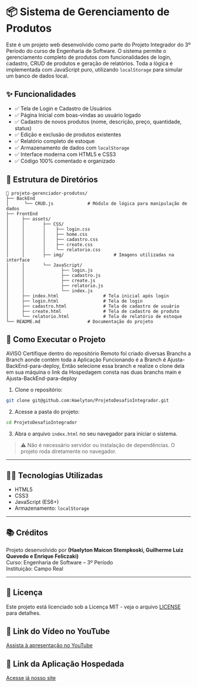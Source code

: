 
# 📦 Sistema de Gerenciamento de Produtos

Este é um projeto web desenvolvido como parte do Projeto Integrador do 3º Período do curso de Engenharia de Software. O sistema permite o gerenciamento completo de produtos com funcionalidades de login, cadastro, CRUD de produtos e geração de relatórios. Toda a lógica é implementada com JavaScript puro, utilizando `localStorage` para simular um banco de dados local.

## ✨ Funcionalidades

- ✅ Tela de Login e Cadastro de Usuários
- ✅ Página Inicial com boas-vindas ao usuário logado
- ✅ Cadastro de novos produtos (nome, descrição, preço, quantidade, status)
- ✅ Edição e exclusão de produtos existentes
- ✅ Relatório completo de estoque
- ✅ Armazenamento de dados com `localStorage`
- ✅ Interface moderna com HTML5 e CSS3
- ✅ Código 100% comentado e organizado

## 📁 Estrutura de Diretórios

```
📁 projeto-gerenciador-produtos/
├── BackEnd
│      └── CRUD.js             # Módulo de lógica para manipulação de dados
├── FrontEnd
│     ├── assets/
│     │       ├── CSS/
│     │       │    ├── login.css
│     │       │    ├── home.css
│     │       │    ├── cadastro.css
│     │       │    ├── create.css
│     │       │    └── relatorio.css
│     │       ├── img/                   # Imagens utilizadas na interface
│     │       └── JavaScript/
│     │              ├── login.js
│     │              ├── cadastro.js
│     │              ├── create.js
│     │              ├── relatorio.js
│     │              └── index.js
│     ├── index.html                 # Tela inicial após login
│     ├── login.html                 # Tela de login
│     ├── cadastro.html              # Tela de cadastro de usuário
│     ├── create.html                # Tela de cadastro de produto
│     └── relatorio.html             # Tela de relatório de estoque
└── README.md                  # Documentação do projeto
```

## 🚀 Como Executar o Projeto

AVISO
Certifique dentro do repositório Remoto foi criado diversas Branchs a Branch aonde contém toda a Aplicação Funcionando é a Branch é Ajusta-BackEnd-para-deploy,
Então selecione essa branch e realize o clone dela em sua máquina o link da Hospedagem consta nas duas branchs main e Ajusta-BackEnd-para-deploy

1. Clone o repositório:

```bash
git clone git@github.com:Haelyton/ProjetoDesafioIntegrador.git
```

2. Acesse a pasta do projeto:

```bash
cd ProjetoDesafioIntegrador
```

3. Abra o arquivo `index.html` no seu navegador para iniciar o sistema.

> ⚠️ Não é necessário servidor ou instalação de dependências. O projeto roda diretamente no navegador.

---

## 👨‍💻 Tecnologias Utilizadas

- HTML5
- CSS3
- JavaScript (ES6+)
- Armazenamento: `localStorage`

---

## 📚 Créditos

Projeto desenvolvido por **(Haelyton Maicon Stempkoski, Guilherme Luiz Quevedo e Enrique Feliczaki)**  
Curso: Engenharia de Software – 3º Período  
Instituição: Campo Real

---

## 📎 Licença

Este projeto está licenciado sob a Licença MIT - veja o arquivo [LICENSE](LICENSE) para detalhes.

## 🎥 Link do Vídeo no YouTube  
[Assista à apresentação no YouTube](https://www.youtube.com/watch?v=_pCZRTYQpNE&t=2s)

## 🎥 Link da Aplicação Hospedada  
[Acesse já nosso site](https://projeto-desafio-integrador-git-ajusta-2069b4-haelytons-projects.vercel.app)



